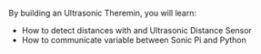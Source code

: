 By building an Ultrasonic Theremin, you will learn:

- How to detect distances with and Ultrasonic Distance Sensor
- How to communicate variable between Sonic Pi and Python
